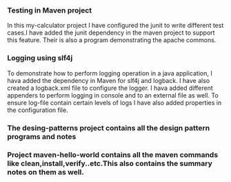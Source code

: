 ### Testing in Maven project

In this my-calculator project I have configured the junit to write different test cases.I have added the junit dependency in the maven project to support this feature.
Their is also a program demonstrating the apache commons.

### Logging using slf4j 

To demonstrate how to perform logging operation in a java application, I hava added the dependency in Maven for slf4j and logback.
I have also created a logback.xml file to configure the logger. I hava added different appenders to perform logging in console and to an external file as well.
To ensure log-file contain certain levels of logs I have also added properties in the configuration file.

### The desing-patterns project contains all the design pattern programs and notes

### Project maven-hello-world contains all the maven commands like clean,install,verify..etc.This also contains the summary notes on them as well.

